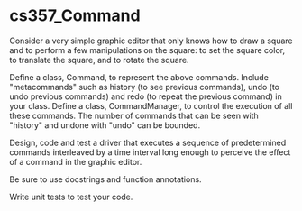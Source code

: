 # cs357_Command

Consider a very simple graphic editor that only knows how to draw a square and to perform a few manipulations on the square: to set the square color, to translate the square, and to rotate the square.

Define a class, Command, to represent the above commands. Include "metacommands" such as history (to see previous commands), undo (to undo previous commands) and redo (to repeat the previous command) in your class. Define a class, CommandManager, to control the execution of all these commands. The number of commands that can be seen with "history" and undone with "undo" can be bounded.

Design, code and test a driver that executes a sequence of predetermined commands interleaved by a time interval long enough to perceive the effect of a command in the graphic editor.

Be sure to use docstrings and function annotations.

Write unit tests to test your code.
